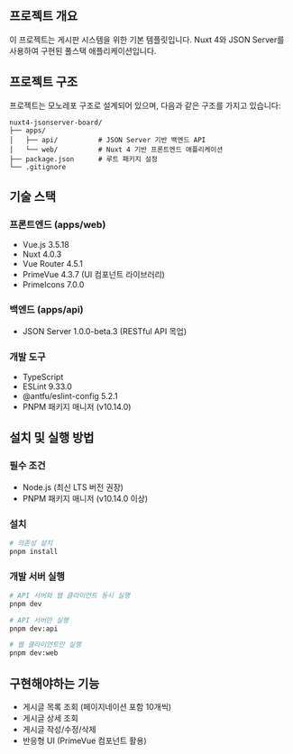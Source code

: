 ## 프로젝트 개요
이 프로젝트는 게시판 시스템을 위한 기본 템플릿입니다. Nuxt 4와 JSON Server를 사용하여 구현된 풀스택 애플리케이션입니다.
## 프로젝트 구조
프로젝트는 모노레포 구조로 설계되어 있으며, 다음과 같은 구조를 가지고 있습니다:
``` 
nuxt4-jsonserver-board/
├── apps/
│   ├── api/          # JSON Server 기반 백엔드 API
│   └── web/          # Nuxt 4 기반 프론트엔드 애플리케이션
├── package.json      # 루트 패키지 설정
└── .gitignore
```
## 기술 스택
### 프론트엔드 (apps/web)
- Vue.js 3.5.18
- Nuxt 4.0.3
- Vue Router 4.5.1
- PrimeVue 4.3.7 (UI 컴포넌트 라이브러리)
- PrimeIcons 7.0.0

### 백엔드 (apps/api)
- JSON Server 1.0.0-beta.3 (RESTful API 목업)

### 개발 도구
- TypeScript
- ESLint 9.33.0
- @antfu/eslint-config 5.2.1
- PNPM 패키지 매니저 (v10.14.0)

## 설치 및 실행 방법
### 필수 조건
- Node.js (최신 LTS 버전 권장)
- PNPM 패키지 매니저 (v10.14.0 이상)

### 설치
``` bash
# 의존성 설치
pnpm install
```
### 개발 서버 실행
``` bash
# API 서버와 웹 클라이언트 동시 실행
pnpm dev

# API 서버만 실행
pnpm dev:api

# 웹 클라이언트만 실행
pnpm dev:web
```
## 구현해야하는 기능
- 게시글 목록 조회 (페이지네이션 포함 10개씩)
- 게시글 상세 조회
- 게시글 작성/수정/삭제
- 반응형 UI (PrimeVue 컴포넌트 활용)

